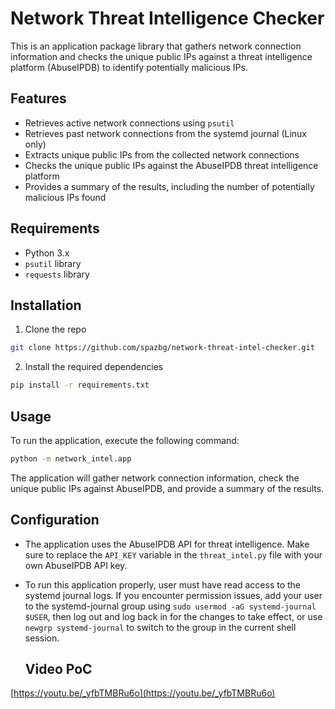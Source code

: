 # Network Threat Intelligence Checker

This is an application package library that gathers network connection information and checks the unique public IPs
against a threat intelligence platform (AbuseIPDB) to identify potentially malicious IPs.

## Features

- Retrieves active network connections using `psutil`
- Retrieves past network connections from the systemd journal (Linux only)
- Extracts unique public IPs from the collected network connections
- Checks the unique public IPs against the AbuseIPDB threat intelligence platform
- Provides a summary of the results, including the number of potentially malicious IPs found

## Requirements

- Python 3.x
- `psutil` library
- `requests` library

## Installation

1. Clone the repo

```bash
git clone https://github.com/spazbg/network-threat-intel-checker.git
```

2. Install the required dependencies

```bash
pip install -r requirements.txt
```

## Usage

To run the application, execute the following command:

```bash
python -m network_intel.app
```

The application will gather network connection information, check the unique public IPs against AbuseIPDB, and provide a
summary of the results.

## Configuration

- The application uses the AbuseIPDB API for threat intelligence. Make sure to replace the `API_KEY` variable in
  the `threat_intel.py` file with your own AbuseIPDB API key.
- To run this application properly, user must have read access to the systemd journal logs. If you encounter
  permission issues, add your user to the systemd-journal group using `sudo usermod -aG systemd-journal $USER`, then log
  out and log back in for the changes to take effect, or use `newgrp systemd-journal` to switch to the group in the
  current shell session.

  ## Video PoC

 [https://youtu.be/_yfbTMBRu6o](https://youtu.be/_yfbTMBRu6o)
